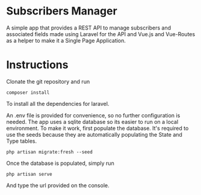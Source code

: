 # Subscribers Manager
A simple app that provides a REST API to manage subscribers and associated fields made using Laravel for the API and Vue.js and Vue-Routes as a helper to make it a Single Page Application.

# Instructions
Clonate the git repository and run 
```
composer install
```
To install all the dependencies for laravel.

An .env file is provided for convenience, so no further configuration is needed. The app uses a sqlite database so its easier to run on a local environment.
To make it work, first populate the database. It's required to use the seeds because they are automatically populating the State and Type tables. 
```
php artisan migrate:fresh --seed
```

Once the database is populated, simply run
```
php artisan serve
```

And type the url provided on the console.
